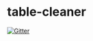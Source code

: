 # table-cleaner

[![Gitter](https://badges.gitter.im/Join%20Chat.svg)](https://gitter.im/akloster/table-cleaner?utm_source=badge&utm_medium=badge&utm_campaign=pr-badge&utm_content=badge)